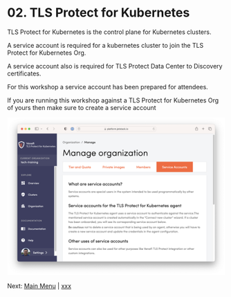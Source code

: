 #  02. TLS Protect for Kubernetes

TLS Protect for Kubernetes is the control plane for Kubernetes clusters.

A service account is required for a kubernetes cluster to join the TLS Protect for Kubernetes Org. 

A service account also is required for TLS Protect Data Center to Discovery certificates. 

For this workshop a service account has been prepared for attendees. 

If you are running this workshop against a TLS Protect for Kubernetes Org of yours then make sure to create a service account 

<p align="center">
  <img src="../../imgs/tlspk01.png" width="614" />
</p>

Next: [Main Menu](../../README.md) | [xxx]()